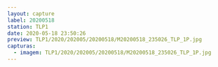 ```yaml
---
layout: capture
label: 20200518
station: TLP1
date: 2020-05-18 23:50:26
preview: TLP1/2020/202005/20200518/M20200518_235026_TLP_1P.jpg
capturas:
  - imagem: TLP1/2020/202005/20200518/M20200518_235026_TLP_1P.jpg
---
```

